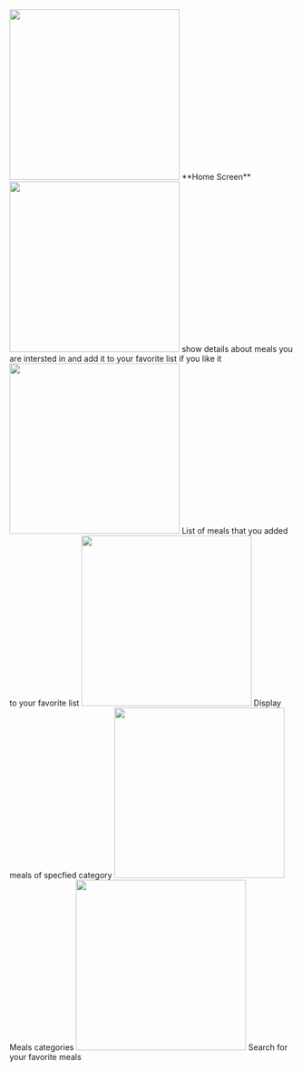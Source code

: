 <img src="https://i.imgur.com/8KqAE7Q.png" width="300">
**Home Screen**

<img src="https://i.imgur.com/kdKJJZl.png" width="300">
show details about meals you are intersted in and add it to your favorite list if you like it 


<img src="https://i.imgur.com/wTLug6I.png" width="300">
List of meals that you added to your favorite list

<img src="https://i.imgur.com/JOEgMRh.png" width="300">
Display meals of specfied category  


<img src="https://i.imgur.com/OSKANuF.png" width="300">
Meals categories 

<img src="https://i.imgur.com/sh4hFTr.png" width="300">
Search for your favorite meals



